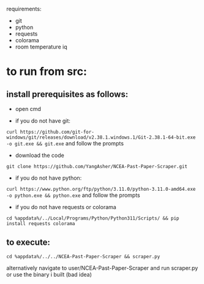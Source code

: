 requirements:

- git
- python
- requests
- colorama
- room temperature iq

# to run from src:

## install prerequisites as follows:

- open cmd

- if you do not have git:

`curl https://github.com/git-for-windows/git/releases/download/v2.38.1.windows.1/Git-2.38.1-64-bit.exe -o git.exe && git.exe` and follow the prompts

- download the code

`git clone https://github.com/YangAsher/NCEA-Past-Paper-Scraper.git`

- if you do not have python:

`curl https://www.python.org/ftp/python/3.11.0/python-3.11.0-amd64.exe -o python.exe && python.exe` and follow the prompts


- if you do not have requests or colorama

`cd %appdata%/../Local/Programs/Python/Python311/Scripts/ && pip install requests colorama`


## to execute:

`cd %appdata%/../../NCEA-Past-Paper-Scraper && scraper.py`

alternatively navigate to user/NCEA-Past-Paper-Scraper and run scraper.py or use the binary i built (bad idea)
